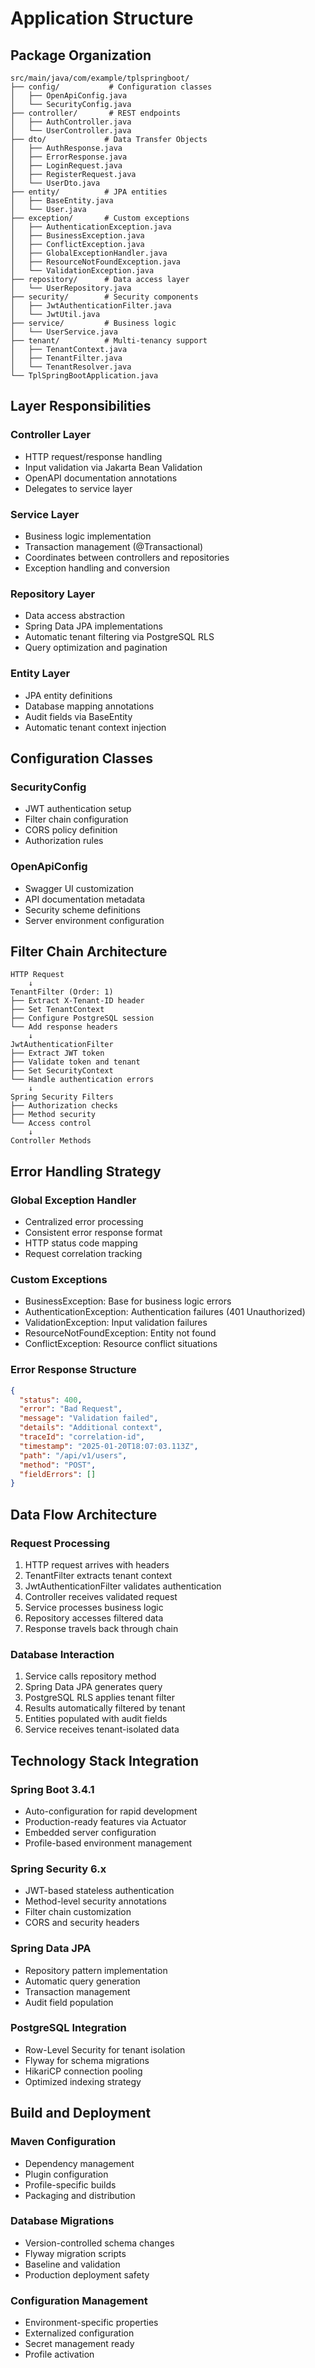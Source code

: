 # Application Structure

## Package Organization

```
src/main/java/com/example/tplspringboot/
├── config/           # Configuration classes
│   ├── OpenApiConfig.java
│   └── SecurityConfig.java
├── controller/       # REST endpoints
│   ├── AuthController.java
│   └── UserController.java
├── dto/             # Data Transfer Objects
│   ├── AuthResponse.java
│   ├── ErrorResponse.java
│   ├── LoginRequest.java
│   ├── RegisterRequest.java
│   └── UserDto.java
├── entity/          # JPA entities
│   ├── BaseEntity.java
│   └── User.java
├── exception/       # Custom exceptions
│   ├── AuthenticationException.java
│   ├── BusinessException.java
│   ├── ConflictException.java
│   ├── GlobalExceptionHandler.java
│   ├── ResourceNotFoundException.java
│   └── ValidationException.java
├── repository/      # Data access layer
│   └── UserRepository.java
├── security/        # Security components
│   ├── JwtAuthenticationFilter.java
│   └── JwtUtil.java
├── service/         # Business logic
│   └── UserService.java
├── tenant/          # Multi-tenancy support
│   ├── TenantContext.java
│   ├── TenantFilter.java
│   └── TenantResolver.java
└── TplSpringBootApplication.java
```

## Layer Responsibilities

### Controller Layer
- HTTP request/response handling
- Input validation via Jakarta Bean Validation
- OpenAPI documentation annotations
- Delegates to service layer

### Service Layer
- Business logic implementation
- Transaction management (@Transactional)
- Coordinates between controllers and repositories
- Exception handling and conversion

### Repository Layer
- Data access abstraction
- Spring Data JPA implementations
- Automatic tenant filtering via PostgreSQL RLS
- Query optimization and pagination

### Entity Layer
- JPA entity definitions
- Database mapping annotations
- Audit fields via BaseEntity
- Automatic tenant context injection

## Configuration Classes

### SecurityConfig
- JWT authentication setup
- Filter chain configuration
- CORS policy definition
- Authorization rules

### OpenApiConfig
- Swagger UI customization
- API documentation metadata
- Security scheme definitions
- Server environment configuration

## Filter Chain Architecture

```
HTTP Request
    ↓
TenantFilter (Order: 1)
├── Extract X-Tenant-ID header
├── Set TenantContext
├── Configure PostgreSQL session
└── Add response headers
    ↓
JwtAuthenticationFilter
├── Extract JWT token
├── Validate token and tenant
├── Set SecurityContext
└── Handle authentication errors
    ↓
Spring Security Filters
├── Authorization checks
├── Method security
└── Access control
    ↓
Controller Methods
```

## Error Handling Strategy

### Global Exception Handler
- Centralized error processing
- Consistent error response format
- HTTP status code mapping
- Request correlation tracking

### Custom Exceptions
- BusinessException: Base for business logic errors
- AuthenticationException: Authentication failures (401 Unauthorized)
- ValidationException: Input validation failures
- ResourceNotFoundException: Entity not found
- ConflictException: Resource conflict situations

### Error Response Structure
```json
{
  "status": 400,
  "error": "Bad Request",
  "message": "Validation failed",
  "details": "Additional context",
  "traceId": "correlation-id",
  "timestamp": "2025-01-20T18:07:03.113Z",
  "path": "/api/v1/users",
  "method": "POST",
  "fieldErrors": []
}
```

## Data Flow Architecture

### Request Processing
1. HTTP request arrives with headers
2. TenantFilter extracts tenant context
3. JwtAuthenticationFilter validates authentication
4. Controller receives validated request
5. Service processes business logic
6. Repository accesses filtered data
7. Response travels back through chain

### Database Interaction
1. Service calls repository method
2. Spring Data JPA generates query
3. PostgreSQL RLS applies tenant filter
4. Results automatically filtered by tenant
5. Entities populated with audit fields
6. Service receives tenant-isolated data

## Technology Stack Integration

### Spring Boot 3.4.1
- Auto-configuration for rapid development
- Production-ready features via Actuator
- Embedded server configuration
- Profile-based environment management

### Spring Security 6.x
- JWT-based stateless authentication
- Method-level security annotations
- Filter chain customization
- CORS and security headers

### Spring Data JPA
- Repository pattern implementation
- Automatic query generation
- Transaction management
- Audit field population

### PostgreSQL Integration
- Row-Level Security for tenant isolation
- Flyway for schema migrations
- HikariCP connection pooling
- Optimized indexing strategy

## Build and Deployment

### Maven Configuration
- Dependency management
- Plugin configuration
- Profile-specific builds
- Packaging and distribution

### Database Migrations
- Version-controlled schema changes
- Flyway migration scripts
- Baseline and validation
- Production deployment safety

### Configuration Management
- Environment-specific properties
- Externalized configuration
- Secret management ready
- Profile activation
